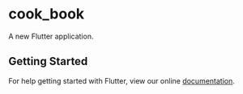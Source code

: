 # cook_book

A new Flutter application.

## Getting Started

For help getting started with Flutter, view our online
[documentation](https://flutter.io/).
